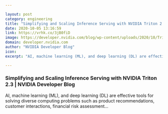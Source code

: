 ```yaml
---

layout: post
category: engineering
title: "Simplifying and Scaling Inference Serving with NVIDIA Triton 2.3"
date: 2020-10-05 13:16:59
link: https://vrhk.co/3jB0fiD
image: https://developer.nvidia.com/blog/wp-content/uploads/2020/10/Triton-Inference-Server.png
domain: developer.nvidia.com
author: "NVIDIA Developer Blog"
icon: 
excerpt: "AI, machine learning (ML), and deep learning (DL) are effective tools for solving diverse computing problems such as product recommendations, customer interactions, financial risk assessment…"

---
```


### Simplifying and Scaling Inference Serving with NVIDIA Triton 2.3 | NVIDIA Developer Blog

AI, machine learning (ML), and deep learning (DL) are effective tools for solving diverse computing problems such as product recommendations, customer interactions, financial risk assessment…